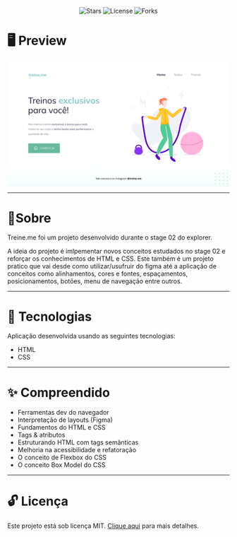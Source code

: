 <p align="center">
	<img src="https://img.shields.io/github/stars/Hallssss/Explorer?color=49AA26&labelColor=000000&style=flat-square" alt="Stars">
	<img alt="License" src="https://img.shields.io/static/v1?label=license&message=MIT&color=49AA26&labelColor=000000">
	<img alt="Forks" src="https://img.shields.io/github/forks/Hallssss/Explorer?color=49AA26&labelColor=000000&style=flat-square">
<p>

<h1>🖥️ Preview</h1>

<p>
  	<img align="center" alt="Rocketseat Explorer" src="./github/banner_project_02.png">
</p>

---

<h1>📕Sobre</h1>
<p>
Treine.me foi um projeto desenvolvido durante o stage 02 do explorer.

A ideia do projeto é imlpementar novos conceitos estudados no stage 02 e reforçar os conhecimentos de HTML e CSS. Este também é um projeto pratico que vai desde como utilizar/usufruir do figma até a aplicação de conceitos como alinhamentos, cores e fontes, espaçamentos, posicionamentos, botões, menu de navegação entre outros.

</p>

---

<h1>🚀 Tecnologias</h1>

<p>
Aplicação desenvolvida usando as seguintes tecnologias:
</p>

<ul>
  <li>HTML</li>
  <li>CSS</li>
</ul>

---

<h1>✨ Compreendido</h1>

<ul>
  <li>Ferramentas dev do navegador</li>
  <li>Interpretação de layouts (Figma)</li>
  <li>Fundamentos do HTML e CSS</li>
  <li>Tags & atributos</li>
  <li>Estruturando HTML com tags semânticas</li>
  <li>Melhoria na acessibilidade e refatoração</li>
  <li>O conceito de Flexbox do CSS</li>
  <li>O conceito Box Model do CSS</id>
</ul>

---

<h1>🔓 Licença</h1>
<p>
Este projeto está sob licença MIT.  <a href="./.github/LICENSE">Clique aqui</a> para mais detalhes.
</p>
